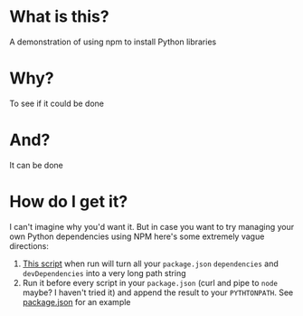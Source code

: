 # What is this?

A demonstration of using npm to install Python libraries


# Why?

To see if it could be done


# And?

It can be done


# How do I get it?

I can't imagine why you'd want it. But in case you want to try managing your own Python dependencies using NPM here's some extremely vague directions:

1. [This script](https://raw.githubusercontent.com/jogjayr/npm-for-py/master/unpack.js) when run will turn all your `package.json` `dependencies` and `devDependencies` into a very long path string 
2. Run it before every script in your `package.json` (curl and pipe to `node` maybe? I haven't tried it) and append the result to your `PYTHTONPATH`. See [package.json](package.json) for an example




